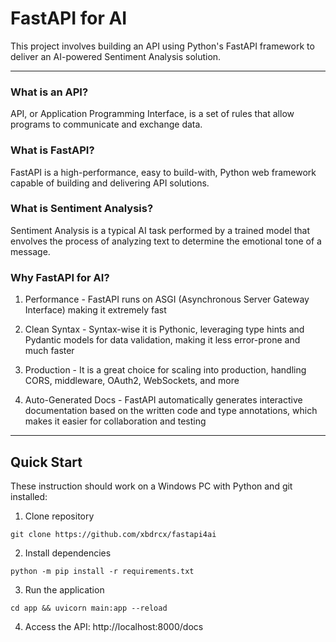 # FastAPI for AI

This project involves building an API using Python's FastAPI framework to deliver an AI-powered Sentiment Analysis solution.

---

### What is an API?

API, or Application Programming Interface, is a set of rules that allow programs to communicate and exchange data.

### What is FastAPI? 

FastAPI is a high-performance, easy to build-with, Python web framework capable of building and delivering API solutions.

### What is Sentiment Analysis?

Sentiment Analysis is a typical AI task performed by a trained model that envolves the process of analyzing text to determine the emotional tone of a message.

### Why FastAPI for AI?

1. Performance - FastAPI runs on ASGI (Asynchronous Server Gateway Interface) making it extremely fast

2. Clean Syntax - Syntax-wise it is Pythonic, leveraging type hints and Pydantic models for data validation, making it less error-prone and much faster

3. Production - It is a great choice for scaling into production, handling CORS, middleware, OAuth2, WebSockets, and more

4. Auto-Generated Docs - FastAPI automatically generates interactive documentation based on the written code and type annotations, which makes it easier for collaboration and testing

---

## Quick Start

These instruction should work on a Windows PC with Python and git installed:

1. Clone repository
```
git clone https://github.com/xbdrcx/fastapi4ai
```

2. Install dependencies
```
python -m pip install -r requirements.txt
```

3. Run the application
```
cd app && uvicorn main:app --reload
```

4. Access the API: http://localhost:8000/docs
